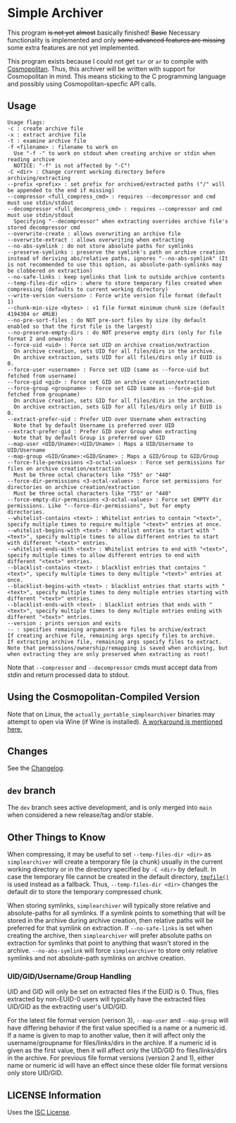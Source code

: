 # Simple Archiver

This program ~~is not yet~~ ~~almost~~ basically finished! ~~Basic~~ Necessary
functionality is implemented and only ~~some advanced features are missing~~
some extra features are not yet implemented.

This program exists because I could not get `tar` or `ar` to compile with
[Cosmopolitan](https://justine.lol/cosmopolitan/index.html). Thus, this
archiver will be written with support for Cosmopolitan in mind. This means
sticking to the C programming language and possibly using Cosmopolitan-specfic
API calls.

## Usage

    Usage flags:
    -c : create archive file
    -x : extract archive file
    -t : examine archive file
    -f <filename> : filename to work on
      Use "-f -" to work on stdout when creating archive or stdin when reading archive
      NOTICE: "-f" is not affected by "-C"!
    -C <dir> : Change current working directory before archiving/extracting
    --prefix <prefix> : set prefix for archived/extracted paths ("/" will be appended to the end if missing)
    --compressor <full_compress_cmd> : requires --decompressor and cmd must use stdin/stdout
    --decompressor <full_decompress_cmd> : requires --compressor and cmd must use stdin/stdout
      Specifying "--decompressor" when extracting overrides archive file's stored decompressor cmd
    --overwrite-create : allows overwriting an archive file
    --overwrite-extract : allows overwriting when extracting
    --no-abs-symlink : do not store absolute paths for symlinks
    --preserve-symlinks : preserve the symlink's path on archive creation instead of deriving abs/relative paths, ignores "--no-abs-symlink" (It is not recommended to use this option, as absolute-path-symlinks may be clobbered on extraction)
    --no-safe-links : keep symlinks that link to outside archive contents
    --temp-files-dir <dir> : where to store temporary files created when compressing (defaults to current working directory)
    --write-version <version> : Force write version file format (default 1)
    --chunk-min-size <bytes> : v1 file format minimum chunk size (default 4194304 or 4MiB)
    --no-pre-sort-files : do NOT pre-sort files by size (by default enabled so that the first file is the largest)
    --no-preserve-empty-dirs : do NOT preserve empty dirs (only for file format 2 and onwards)
    --force-uid <uid> : Force set UID on archive creation/extraction
      On archive creation, sets UID for all files/dirs in the archive.
      On archive extraction, sets UID for all files/dirs only if EUID is 0.
    --force-user <username> : Force set UID (same as --force-uid but fetched from username)
    --force-gid <gid> : Force set GID on archive creation/extraction
    --force-group <groupname> : Force set GID (same as --force-gid but fetched from groupname)
      On archive creation, sets GID for all files/dirs in the archive.
      On archive extraction, sets GID for all files/dirs only if EUID is 0.
    --extract-prefer-uid : Prefer UID over Username when extracting
      Note that by default Username is preferred over UID
    --extract-prefer-gid : Prefer GID over Group when extracting
      Note that by default Group is preferred over GID
    --map-user <UID/Uname>:<UID/Uname> : Maps a UID/Username to UID/Username
    --map-group <GID/Gname>:<GID/Gname> : Maps a GID/Group to GID/Group
    --force-file-permissions <3-octal-values> : Force set permissions for files on archive creation/extraction
      Must be three octal characters like "755" or "440"
    --force-dir-permissions <3-octal-values> : Force set permissions for directories on archive creation/extraction
      Must be three octal characters like "755" or "440"
    --force-empty-dir-permissions <3-octal-values> : Force set EMPTY dir permissions. Like "--force-dir-permissions", but for empty directories.
    --whitelist-contains <text> : Whitelist entries to contain "<text>", specify multiple times to require multiple "<text>" entries at once.
    --whitelist-begins-with <text> : Whitelist entries to start with "<text>", specify multiple times to allow different entries to start with different "<text>" entries.
    --whitelist-ends-with <text> : Whitelist entries to end with "<text>", specify multiple times to allow different entries to end with different "<text>" entries.
    --blacklist-contains <text> : blacklist entries that contains "<text>", specify multiple times to deny multiple "<text>" entries at once.
    --blacklist-begins-with <text> : blacklist entries that starts with "<text>", specify multiple times to deny multiple entries starting with different "<text>" entries.
    --blacklist-ends-with <text> : blacklist entries that ends with "<text>", specify multiple times to deny multiple entries ending with different "<text>" entries.
    --version : prints version and exits
    -- : specifies remaining arguments are files to archive/extract
    If creating archive file, remaining args specify files to archive.
    If extracting archive file, remaining args specify files to extract.
    Note that permissions/ownership/remapping is saved when archiving, but when extracting they are only preserved when extracting as root!

Note that `--compressor` and `--decompressor` cmds must accept data from stdin
and return processed data to stdout.

## Using the Cosmopolitan-Compiled Version

Note that on Linux, the `actually_portable_simplearchiver` binaries may attempt
to open via Wine (if Wine is installed). [A workaround is mentioned here.](https://github.com/jart/cosmopolitan/blob/master/README.md#linux)

## Changes

See the [Changelog](https://github.com/Stephen-Seo/SimpleArchiver/blob/main/Changelog.md).

## `dev` branch

The `dev` branch sees active development, and is only merged into `main` when
considered a new release/tag and/or stable.

## Other Things to Know

When compressing, it may be useful to set `--temp-files-dir <dir>` as
`simplearchiver` will create a temporary file (a chunk) usually in the current
working directory or in the directory specified by `-C <dir>` by default. In
case the temporary file cannot be created in the default directory,
[`tmpfile()`](https://man7.org/linux/man-pages/man3/tmpfile.3.html) is used
instead as a fallback. Thus, `--temp-files-dir <dir>` changes the default dir to
store the temporary compressed chunk.

When storing symlinks, `simplearchiver` will typically store relative and
absolute-paths for all symlinks. If a symlink points to something that will be
stored in the archive during archive creation, then relative paths will be
preferred for that symlink on extraction. If `--no-safe-links` is set when
creating the archive, then `simplearchiver` will prefer absolute paths on
extraction for symlinks that point to anything that wasn't stored in the
archive. `--no-abs-symlink` will force `simplearchiver` to store only relative
symlinks and not absolute-path symlinks on archive creation.

### UID/GID/Username/Group Handling

UID and GID will only be set on extracted files if the EUID is 0. Thus, files
extracted by non-EUID-0 users will typically have the extracted files UID/GID as
the extracting user's UID/GID.

For the latest file format version (verison 3), `--map-user` and `--map-group`
will have differing behavior if the first value specified is a name or a numeric
id.  If a name is given to map to another value, then it will affect only the
username/groupname for files/links/dirs in the archive. If a numeric id is given
as the first value, then it will affect only the UID/GID fro files/links/dirs in
the archive. For previous file format versions (version 2 and 1), either name or
numeric id will have an effect since these older file format versions only store
UID/GID.

## LICENSE Information

Uses the [ISC License](https://choosealicense.com/licenses/isc/).
